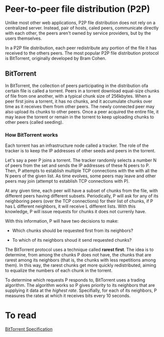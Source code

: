 # Peer-to-peer file distribution (P2P)

Unlike most other web applications, P2P file distribution does not rely on a centralized server. Instead, pair of hosts, caled peers, communicate directly with each other, the peers aren't owned by service providers, but by the users themselves.

In a P2P file distribution, each peer redistribute any portion of the file it has received to the others peers. The most popular P2P file distribution protocol is BitTorrent, originally developed by Bram Cohen.

## BitTorrent

In BitTorrent, the collection of peers participating in the distribution ofa certain file is called a torrent. Peers in a torrent download equal-size chunks of file from one another, with a typical chunk size of 256kbytes. When a peer first joins a torrent, it has no chunks, and it accumulate chunks over time as it receives them from other peers. The newly connected peer may also upload its chunks to other peers. Once a peer acquired the entire file, it may leave the torrent or remain in the torrent to keep uploading chunks to other peers (called seeding). 

### How BitTorrent works 

Each torrent has an infrastructure node called a tracker. The role of the tracker is to keep the IP addresses of other seeds and peers in the torrent.

Let's say a peer P joins a torrent. The tracker randomly selects a number N of peers from the set and sends the IP addresses of these N peers to P. 
Then, P attempts to establish multiple TCP connections with the with all the N peers of the given list. As time evolves, some peers may leave and other peers may join (attempt to establish TCP connections with P).

At any given time, each peer will have a subset of chunks from the file, with different peers having different subsets. Periodically, P will ask for any of its neighboring peers (over the TCP connections) for their list of chunks, if P has L different neighbors, it will receive L different lists.
With this knowledge, P will issue requests for chunks it does not currenly have.

With this information, P will have two decisions to make:

* Which chunks should be requested first from its neighbors?

* To which of its neighbors shoud it send requested chunks?

The BitTorrent protocol uses a technique called __rarest first__. The idea is to determine, from among the chunks P does not have, the chunks that are rarest among its neighbors (that is, the chunks with less repetitions among them). In this way, the rarest chunks get more quickly redistributed, aiming to equalize the numbers of each chunk in the torrent.

To determine which requests P responds to, BitTorrent uses a trading algorithm.
The algorithm works so P gives priority to its neighbors that are supplying it data at the _highest rate_. Specifially, for each of its neighbors, P measures the rates at which it receives bits every 10 seconds.

# To read

[BitTorrent Specification](https://wiki.theory.org/BitTorrentSpecification)
